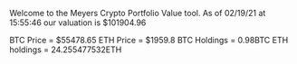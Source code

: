 Welcome to the Meyers Crypto Portfolio Value tool. 
As of 02/19/21 at 15:55:46 our valuation is $101904.96 

BTC Price = $55478.65
 ETH Price = $1959.8
BTC Holdings = 0.98BTC
 ETH holdings = 24.255477532ETH 
